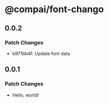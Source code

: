 # @compai/font-chango

## 0.0.2

### Patch Changes

- b971bb4f: Update font data

## 0.0.1

### Patch Changes

- Hello, world!
